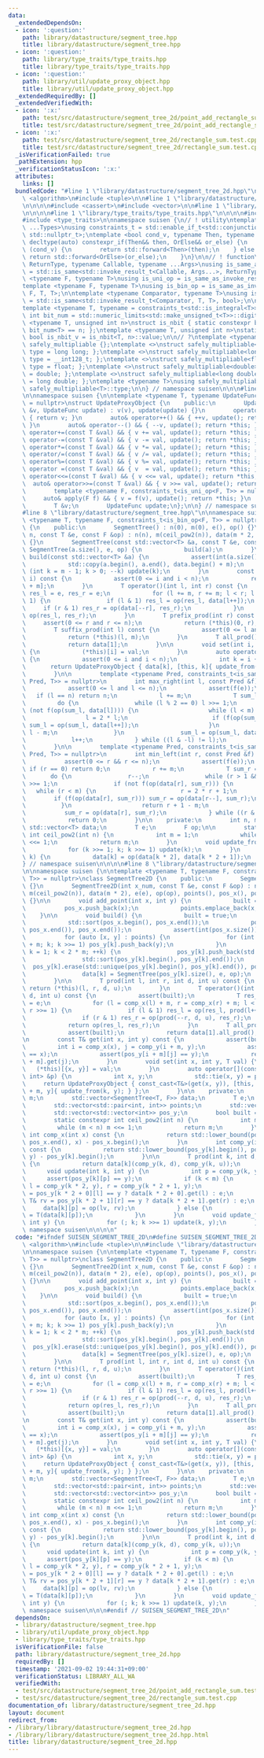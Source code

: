 ```yaml
---
data:
  _extendedDependsOn:
  - icon: ':question:'
    path: library/datastructure/segment_tree.hpp
    title: library/datastructure/segment_tree.hpp
  - icon: ':question:'
    path: library/type_traits/type_traits.hpp
    title: library/type_traits/type_traits.hpp
  - icon: ':question:'
    path: library/util/update_proxy_object.hpp
    title: library/util/update_proxy_object.hpp
  _extendedRequiredBy: []
  _extendedVerifiedWith:
  - icon: ':x:'
    path: test/src/datastructure/segment_tree_2d/point_add_rectangle_sum.test.cpp
    title: test/src/datastructure/segment_tree_2d/point_add_rectangle_sum.test.cpp
  - icon: ':x:'
    path: test/src/datastructure/segment_tree_2d/rectangle_sum.test.cpp
    title: test/src/datastructure/segment_tree_2d/rectangle_sum.test.cpp
  _isVerificationFailed: true
  _pathExtension: hpp
  _verificationStatusIcon: ':x:'
  attributes:
    links: []
  bundledCode: "#line 1 \"library/datastructure/segment_tree_2d.hpp\"\n\n\n\n#include\
    \ <algorithm>\n#include <tuple>\n\n#line 1 \"library/datastructure/segment_tree.hpp\"\
    \n\n\n\n#include <cassert>\n#include <vector>\n\n#line 1 \"library/util/update_proxy_object.hpp\"\
    \n\n\n\n#line 1 \"library/type_traits/type_traits.hpp\"\n\n\n\n#include <limits>\n\
    #include <type_traits>\n\nnamespace suisen {\n// ! utility\ntemplate <typename\
    \ ...Types>\nusing constraints_t = std::enable_if_t<std::conjunction_v<Types...>,\
    \ std::nullptr_t>;\ntemplate <bool cond_v, typename Then, typename OrElse>\nconstexpr\
    \ decltype(auto) constexpr_if(Then&& then, OrElse&& or_else) {\n    if constexpr\
    \ (cond_v) {\n        return std::forward<Then>(then);\n    } else {\n       \
    \ return std::forward<OrElse>(or_else);\n    }\n}\n\n// ! function\ntemplate <typename\
    \ ReturnType, typename Callable, typename ...Args>\nusing is_same_as_invoke_result\
    \ = std::is_same<std::invoke_result_t<Callable, Args...>, ReturnType>;\ntemplate\
    \ <typename F, typename T>\nusing is_uni_op = is_same_as_invoke_result<T, F, T>;\n\
    template <typename F, typename T>\nusing is_bin_op = is_same_as_invoke_result<T,\
    \ F, T, T>;\n\ntemplate <typename Comparator, typename T>\nusing is_comparator\
    \ = std::is_same<std::invoke_result_t<Comparator, T, T>, bool>;\n\n// ! integral\n\
    template <typename T, typename = constraints_t<std::is_integral<T>>>\nconstexpr\
    \ int bit_num = std::numeric_limits<std::make_unsigned_t<T>>::digits;\ntemplate\
    \ <typename T, unsigned int n>\nstruct is_nbit { static constexpr bool value =\
    \ bit_num<T> == n; };\ntemplate <typename T, unsigned int n>\nstatic constexpr\
    \ bool is_nbit_v = is_nbit<T, n>::value;\n\n// ?\ntemplate <typename T>\nstruct\
    \ safely_multipliable {};\ntemplate <>\nstruct safely_multipliable<int> { using\
    \ type = long long; };\ntemplate <>\nstruct safely_multipliable<long long> { using\
    \ type = __int128_t; };\ntemplate <>\nstruct safely_multipliable<float> { using\
    \ type = float; };\ntemplate <>\nstruct safely_multipliable<double> { using type\
    \ = double; };\ntemplate <>\nstruct safely_multipliable<long double> { using type\
    \ = long double; };\ntemplate <typename T>\nusing safely_multipliable_t = typename\
    \ safely_multipliable<T>::type;\n\n} // namespace suisen\n\n\n#line 5 \"library/util/update_proxy_object.hpp\"\
    \n\nnamespace suisen {\n\ntemplate <typename T, typename UpdateFunc, constraints_t<std::is_invocable<UpdateFunc>>\
    \ = nullptr>\nstruct UpdateProxyObject {\n    public:\n        UpdateProxyObject(T\
    \ &v, UpdateFunc update) : v(v), update(update) {}\n        operator T() const\
    \ { return v; }\n        auto& operator++() && { ++v, update(); return *this;\
    \ }\n        auto& operator--() && { --v, update(); return *this; }\n        auto&\
    \ operator+=(const T &val) && { v += val, update(); return *this; }\n        auto&\
    \ operator-=(const T &val) && { v -= val, update(); return *this; }\n        auto&\
    \ operator*=(const T &val) && { v *= val, update(); return *this; }\n        auto&\
    \ operator/=(const T &val) && { v /= val, update(); return *this; }\n        auto&\
    \ operator%=(const T &val) && { v %= val, update(); return *this; }\n        auto&\
    \ operator =(const T &val) && { v  = val, update(); return *this; }\n        auto&\
    \ operator<<=(const T &val) && { v <<= val, update(); return *this; }\n      \
    \  auto& operator>>=(const T &val) && { v >>= val, update(); return *this; }\n\
    \        template <typename F, constraints_t<is_uni_op<F, T>> = nullptr>\n   \
    \     auto& apply(F f) && { v = f(v), update(); return *this; }\n    private:\n\
    \        T &v;\n        UpdateFunc update;\n};\n\n} // namespace suisen\n\n\n\
    #line 8 \"library/datastructure/segment_tree.hpp\"\n\nnamespace suisen {\ntemplate\
    \ <typename T, typename F, constraints_t<is_bin_op<F, T>> = nullptr>\nclass SegmentTree\
    \ {\n    public:\n        SegmentTree() : n(0), m(0), e(), op() {}\n        SegmentTree(int\
    \ n, const T &e, const F &op) : n(n), m(ceil_pow2(n)), data(m * 2, e), e(e), op(op)\
    \ {}\n        SegmentTree(const std::vector<T> &a, const T &e, const F &op) :\
    \ SegmentTree(a.size(), e, op) {\n            build(a);\n        }\n        void\
    \ build(const std::vector<T> &a) {\n            assert(int(a.size()) <= m);\n\
    \            std::copy(a.begin(), a.end(), data.begin() + m);\n            for\
    \ (int k = m - 1; k > 0; --k) update(k);\n        }\n        const T& get(int\
    \ i) const {\n            assert(0 <= i and i < n);\n            return data[i\
    \ + m];\n        }\n        T operator()(int l, int r) const {\n            T\
    \ res_l = e, res_r = e;\n            for (l += m, r += m; l < r; l >>= 1, r >>=\
    \ 1) {\n                if (l & 1) res_l = op(res_l, data[l++]);\n           \
    \     if (r & 1) res_r = op(data[--r], res_r);\n            }\n            return\
    \ op(res_l, res_r);\n        }\n        T prefix_prod(int r) const {\n       \
    \     assert(0 <= r and r <= n);\n            return (*this)(0, r);\n        }\n\
    \        T suffix_prod(int l) const {\n            assert(0 <= l and l <= n);\n\
    \            return (*this)(l, m);\n        }\n        T all_prod() const {\n\
    \            return data[1];\n        }\n\n        void set(int i, const T &val)\
    \ {\n            (*this)[i] = val;\n        }\n        auto operator[](int i)\
    \ {\n            assert(0 <= i and i < n);\n            int k = i + m;\n     \
    \       return UpdateProxyObject { data[k], [this, k]{ update_from(k); } };\n\
    \        }\n\n        template <typename Pred, constraints_t<is_same_as_invoke_result<bool,\
    \ Pred, T>> = nullptr>\n        int max_right(int l, const Pred &f) const {\n\
    \            assert(0 <= l and l <= n);\n            assert(f(e));\n         \
    \   if (l == n) return n;\n            l += m;\n            T sum_l = e;\n   \
    \         do {\n                while (l % 2 == 0) l >>= 1;\n                if\
    \ (not f(op(sum_l, data[l]))) {\n                    while (l < m) {\n       \
    \                 l = 2 * l;\n                        if (f(op(sum_l, data[l])))\
    \ sum_l = op(sum_l, data[l++]);\n                    }\n                    return\
    \ l - m;\n                }\n                sum_l = op(sum_l, data[l]);\n   \
    \             l++;\n            } while ((l & -l) != l);\n            return n;\n\
    \        }\n\n        template <typename Pred, constraints_t<is_same_as_invoke_result<bool,\
    \ Pred, T>> = nullptr>\n        int min_left(int r, const Pred &f) const {\n \
    \           assert(0 <= r && r <= n);\n            assert(f(e));\n           \
    \ if (r == 0) return 0;\n            r += m;\n            T sum_r = e;\n     \
    \       do {\n                r--;\n                while (r > 1 && (r % 2)) r\
    \ >>= 1;\n                if (not f(op(data[r], sum_r))) {\n                 \
    \   while (r < m) {\n                        r = 2 * r + 1;\n                \
    \        if (f(op(data[r], sum_r))) sum_r = op(data[r--], sum_r);\n          \
    \          }\n                    return r + 1 - m;\n                }\n     \
    \           sum_r = op(data[r], sum_r);\n            } while ((r & -r) != r);\n\
    \            return 0;\n        }\n\n    private:\n        int n, m;\n       \
    \ std::vector<T> data;\n        T e;\n        F op;\n\n        static constexpr\
    \ int ceil_pow2(int n) {\n            int m = 1;\n            while (m < n) m\
    \ <<= 1;\n            return m;\n        }\n        void update_from(int k) {\n\
    \            for (k >>= 1; k; k >>= 1) update(k);\n        }\n        void update(int\
    \ k) {\n            data[k] = op(data[k * 2], data[k * 2 + 1]);\n        }\n};\n\
    } // namespace suisen\n\n\n\n#line 8 \"library/datastructure/segment_tree_2d.hpp\"\
    \n\nnamespace suisen {\n\ntemplate <typename T, typename F, constraints_t<is_bin_op<F,\
    \ T>> = nullptr>\nclass SegmentTree2D {\n    public:\n        SegmentTree2D()\
    \ {}\n        SegmentTree2D(int x_num, const T &e, const F &op) : n(x_num + 1),\
    \ m(ceil_pow2(n)), data(m * 2), e(e), op(op), points(), pos_x(), pos_y(m * 2)\
    \ {}\n\n        void add_point(int x, int y) {\n            built = false;\n \
    \           pos_x.push_back(x);\n            points.emplace_back(x, y);\n    \
    \    }\n\n        void build() {\n            built = true;\n            pos_x.push_back(std::numeric_limits<int>::max());\n\
    \            std::sort(pos_x.begin(), pos_x.end());\n            pos_x.erase(std::unique(pos_x.begin(),\
    \ pos_x.end()), pos_x.end());\n            assert(int(pos_x.size()) <= n);\n \
    \           for (auto [x, y] : points) {\n                for (int k = comp_x(x)\
    \ + m; k; k >>= 1) pos_y[k].push_back(y);\n            }\n            for (int\
    \ k = 1; k < 2 * m; ++k) {\n                pos_y[k].push_back(std::numeric_limits<int>::max());\n\
    \                std::sort(pos_y[k].begin(), pos_y[k].end());\n              \
    \  pos_y[k].erase(std::unique(pos_y[k].begin(), pos_y[k].end()), pos_y[k].end());\n\
    \                data[k] = SegmentTree(pos_y[k].size(), e, op);\n            }\n\
    \        }\n\n        T prod(int l, int r, int d, int u) const {\n           \
    \ return (*this)(l, r, d, u);\n        }\n        T operator()(int l, int r, int\
    \ d, int u) const {\n            assert(built);\n            T res_l = e, res_r\
    \ = e;\n            for (l = comp_x(l) + m, r = comp_x(r) + m; l < r; l >>= 1,\
    \ r >>= 1) {\n                if (l & 1) res_l = op(res_l, prod(l++, d, u));\n\
    \                if (r & 1) res_r = op(prod(--r, d, u), res_r);\n            }\n\
    \            return op(res_l, res_r);\n        }\n        T all_prod() const {\n\
    \            assert(built);\n            return data[1].all_prod();\n        }\n\
    \n        const T& get(int x, int y) const {\n            assert(built);\n   \
    \         int i = comp_x(x), j = comp_y(i + m, y);\n            assert(pos_x[i]\
    \ == x);\n            assert(pos_y[i + m][j] == y);\n            return data[i\
    \ + m].get(j);\n        }\n        void set(int x, int y, T val) {\n         \
    \   (*this)[{x, y}] = val;\n        }\n        auto operator[](const std::pair<int,\
    \ int> &p) {\n            int x, y;\n            std::tie(x, y) = p;\n       \
    \     return UpdateProxyObject { const_cast<T&>(get(x, y)), [this, k = comp_x(x)\
    \ + m, y]{ update_from(k, y); } };\n        }\n\n    private:\n        int n,\
    \ m;\n        std::vector<SegmentTree<T, F>> data;\n        T e;\n        F op;\n\
    \        std::vector<std::pair<int, int>> points;\n        std::vector<int> pos_x;\n\
    \        std::vector<std::vector<int>> pos_y;\n        bool built = true;\n\n\
    \        static constexpr int ceil_pow2(int n) {\n            int m = 1;\n   \
    \         while (m < n) m <<= 1;\n            return m;\n        }\n\n       \
    \ int comp_x(int x) const {\n            return std::lower_bound(pos_x.begin(),\
    \ pos_x.end(), x) - pos_x.begin();\n        }\n        int comp_y(int k, int y)\
    \ const {\n            return std::lower_bound(pos_y[k].begin(), pos_y[k].end(),\
    \ y) - pos_y[k].begin();\n        }\n\n        T prod(int k, int d, int u) const\
    \ {\n            return data[k](comp_y(k, d), comp_y(k, u));\n        }\n\n  \
    \      void update(int k, int y) {\n            int p = comp_y(k, y);\n      \
    \      assert(pos_y[k][p] == y);\n            if (k < m) {\n                int\
    \ l = comp_y(k * 2, y), r = comp_y(k * 2 + 1, y);\n                const T& lv\
    \ = pos_y[k * 2 + 0][l] == y ? data[k * 2 + 0].get(l) : e;\n                const\
    \ T& rv = pos_y[k * 2 + 1][r] == y ? data[k * 2 + 1].get(r) : e;\n           \
    \     data[k][p] = op(lv, rv);\n            } else {\n                data[k][p]\
    \ = T(data[k][p]);\n            }\n        }\n        void update_from(int k,\
    \ int y) {\n            for (; k; k >>= 1) update(k, y);\n        }\n};\n\n} //\
    \ namespace suisen\n\n\n\n"
  code: "#ifndef SUISEN_SEGMENT_TREE_2D\n#define SUISEN_SEGMENT_TREE_2D\n\n#include\
    \ <algorithm>\n#include <tuple>\n\n#include \"library/datastructure/segment_tree.hpp\"\
    \n\nnamespace suisen {\n\ntemplate <typename T, typename F, constraints_t<is_bin_op<F,\
    \ T>> = nullptr>\nclass SegmentTree2D {\n    public:\n        SegmentTree2D()\
    \ {}\n        SegmentTree2D(int x_num, const T &e, const F &op) : n(x_num + 1),\
    \ m(ceil_pow2(n)), data(m * 2), e(e), op(op), points(), pos_x(), pos_y(m * 2)\
    \ {}\n\n        void add_point(int x, int y) {\n            built = false;\n \
    \           pos_x.push_back(x);\n            points.emplace_back(x, y);\n    \
    \    }\n\n        void build() {\n            built = true;\n            pos_x.push_back(std::numeric_limits<int>::max());\n\
    \            std::sort(pos_x.begin(), pos_x.end());\n            pos_x.erase(std::unique(pos_x.begin(),\
    \ pos_x.end()), pos_x.end());\n            assert(int(pos_x.size()) <= n);\n \
    \           for (auto [x, y] : points) {\n                for (int k = comp_x(x)\
    \ + m; k; k >>= 1) pos_y[k].push_back(y);\n            }\n            for (int\
    \ k = 1; k < 2 * m; ++k) {\n                pos_y[k].push_back(std::numeric_limits<int>::max());\n\
    \                std::sort(pos_y[k].begin(), pos_y[k].end());\n              \
    \  pos_y[k].erase(std::unique(pos_y[k].begin(), pos_y[k].end()), pos_y[k].end());\n\
    \                data[k] = SegmentTree(pos_y[k].size(), e, op);\n            }\n\
    \        }\n\n        T prod(int l, int r, int d, int u) const {\n           \
    \ return (*this)(l, r, d, u);\n        }\n        T operator()(int l, int r, int\
    \ d, int u) const {\n            assert(built);\n            T res_l = e, res_r\
    \ = e;\n            for (l = comp_x(l) + m, r = comp_x(r) + m; l < r; l >>= 1,\
    \ r >>= 1) {\n                if (l & 1) res_l = op(res_l, prod(l++, d, u));\n\
    \                if (r & 1) res_r = op(prod(--r, d, u), res_r);\n            }\n\
    \            return op(res_l, res_r);\n        }\n        T all_prod() const {\n\
    \            assert(built);\n            return data[1].all_prod();\n        }\n\
    \n        const T& get(int x, int y) const {\n            assert(built);\n   \
    \         int i = comp_x(x), j = comp_y(i + m, y);\n            assert(pos_x[i]\
    \ == x);\n            assert(pos_y[i + m][j] == y);\n            return data[i\
    \ + m].get(j);\n        }\n        void set(int x, int y, T val) {\n         \
    \   (*this)[{x, y}] = val;\n        }\n        auto operator[](const std::pair<int,\
    \ int> &p) {\n            int x, y;\n            std::tie(x, y) = p;\n       \
    \     return UpdateProxyObject { const_cast<T&>(get(x, y)), [this, k = comp_x(x)\
    \ + m, y]{ update_from(k, y); } };\n        }\n\n    private:\n        int n,\
    \ m;\n        std::vector<SegmentTree<T, F>> data;\n        T e;\n        F op;\n\
    \        std::vector<std::pair<int, int>> points;\n        std::vector<int> pos_x;\n\
    \        std::vector<std::vector<int>> pos_y;\n        bool built = true;\n\n\
    \        static constexpr int ceil_pow2(int n) {\n            int m = 1;\n   \
    \         while (m < n) m <<= 1;\n            return m;\n        }\n\n       \
    \ int comp_x(int x) const {\n            return std::lower_bound(pos_x.begin(),\
    \ pos_x.end(), x) - pos_x.begin();\n        }\n        int comp_y(int k, int y)\
    \ const {\n            return std::lower_bound(pos_y[k].begin(), pos_y[k].end(),\
    \ y) - pos_y[k].begin();\n        }\n\n        T prod(int k, int d, int u) const\
    \ {\n            return data[k](comp_y(k, d), comp_y(k, u));\n        }\n\n  \
    \      void update(int k, int y) {\n            int p = comp_y(k, y);\n      \
    \      assert(pos_y[k][p] == y);\n            if (k < m) {\n                int\
    \ l = comp_y(k * 2, y), r = comp_y(k * 2 + 1, y);\n                const T& lv\
    \ = pos_y[k * 2 + 0][l] == y ? data[k * 2 + 0].get(l) : e;\n                const\
    \ T& rv = pos_y[k * 2 + 1][r] == y ? data[k * 2 + 1].get(r) : e;\n           \
    \     data[k][p] = op(lv, rv);\n            } else {\n                data[k][p]\
    \ = T(data[k][p]);\n            }\n        }\n        void update_from(int k,\
    \ int y) {\n            for (; k; k >>= 1) update(k, y);\n        }\n};\n\n} //\
    \ namespace suisen\n\n\n#endif // SUISEN_SEGMENT_TREE_2D\n"
  dependsOn:
  - library/datastructure/segment_tree.hpp
  - library/util/update_proxy_object.hpp
  - library/type_traits/type_traits.hpp
  isVerificationFile: false
  path: library/datastructure/segment_tree_2d.hpp
  requiredBy: []
  timestamp: '2021-09-02 19:44:31+09:00'
  verificationStatus: LIBRARY_ALL_WA
  verifiedWith:
  - test/src/datastructure/segment_tree_2d/point_add_rectangle_sum.test.cpp
  - test/src/datastructure/segment_tree_2d/rectangle_sum.test.cpp
documentation_of: library/datastructure/segment_tree_2d.hpp
layout: document
redirect_from:
- /library/library/datastructure/segment_tree_2d.hpp
- /library/library/datastructure/segment_tree_2d.hpp.html
title: library/datastructure/segment_tree_2d.hpp
---
```

